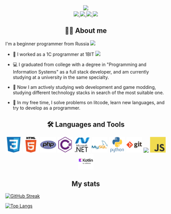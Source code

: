 <div id="header" align="center">
  <img src="https://media.tenor.com/mzWh-dzSqgwAAAAi/dpog.gif" width="200">
</div>
<div id="badges" align="center">
  <a href="https://t.me/n30Nk1nG">
    <img src="https://img.shields.io/badge/telegram-blue?logo=telegram&logoColor=white">
  </a>
  <a href="https://discord.com/users/496273213509074945">
    <img src="https://img.shields.io/badge/discord-00008b?logo=discord&logoColor=white">
  </a>
  <a href="https://steamcommunity.com/id/bigbabyban228/">
    <img src="https://img.shields.io/badge/steam-black?logo=steam&logoColor=white">
  </a>
  <a href="https://m-y.su/PuGaLo2907">
    <img src="https://img.shields.io/badge/social-green?logo=aboutdotme&logoColor=white">
  </a>
</div>

<div id="bio" align="center">
  <h2>👩‍💻 About me</h2>
  <div align="left">
  I'm a beginner programmer from Russia <img src="https://media.tenor.com/Eaq0eoeiZqQAAAAj/%D1%80%D0%BE%D1%81%D1%81%D0%B8%D1%8F-%D1%84%D0%BB%D0%B0%D0%B3.gif" width="20">
    
  - :telescope: I worked as a 1C programmer at 1BIT <img src="https://static.tildacdn.com/tild3963-6233-4739-b462-323163623438/1_1_1.svg" width="30">

  - :computer: I graduated from college with a degree in "Programming and Information Systems" as a full stack developer, and am currently studying at a university in the same specialty.

  - :mushroom: Now I am actively studying web development and game modding, studying different technology stacks in search of the most suitable one.

  - :koala: In my free time, I solve problems on litcode, learn new languages, and try to develop as a programmer.
  </div>
</div>

<div id="stack" align="center">
  <h2>🛠 Languages and Tools</h2>
  <div>
    <img src="https://github.com/devicons/devicon/blob/master/icons/css3/css3-original.svg" width="50">
    <img src="https://github.com/devicons/devicon/blob/master/icons/html5/html5-original-wordmark.svg" width="50">
    <img src="https://github.com/devicons/devicon/blob/master/icons/php/php-original.svg" width="50">
    <img src="https://github.com/devicons/devicon/blob/master/icons/csharp/csharp-line.svg" width="50">
    <img src="https://github.com/devicons/devicon/blob/master/icons/dot-net/dot-net-original-wordmark.svg" width="50">
    <img src="https://github.com/devicons/devicon/blob/master/icons/mysql/mysql-original-wordmark.svg" width="50">
    <img src="https://github.com/devicons/devicon/blob/master/icons/python/python-original-wordmark.svg" width="50">
    <img src="https://github.com/devicons/devicon/blob/master/icons/git/git-original-wordmark.svg" width="50">
    <img src="https://static.tildacdn.com/tild3963-6233-4739-b462-323163623438/1_1_1.svg" width="50">
    <img src="https://github.com/devicons/devicon/blob/master/icons/javascript/javascript-original.svg" width="50">
    <img src="https://github.com/devicons/devicon/blob/master/icons/kotlin/kotlin-original-wordmark.svg" width="50">
  </div>
</div>

<h2 align="center">My stats</h2>

<div id="stats" align="left">
  <a href="https://git.io/streak-stats"><img src="https://github-readme-streak-stats.herokuapp.com?user=PuGaLo2907&theme=dark&hide_border=%D0%9B%D0%9E%D0%96%D0%AC&short_numbers=%D0%9B%D0%9E%D0%96%D0%AC&date_format=n%2Fj%5B%2FY%5D" alt="GitHub Streak" /></a>

  [![Top Langs](https://github-readme-stats.vercel.app/api/top-langs/?username=PuGaLo2907)](https://github.com/anuraghazra/github-readme-stats)
</div>

<!--
**PuGaLo2907/PuGaLo2907** is a ✨ _special_ ✨ repository because its `README.md` (this file) appears on your GitHub profile.

Here are some ideas to get you started:

- 🔭 I’m currently working on ...
- 🌱 I’m currently learning ...
- 👯 I’m looking to collaborate on ...
- 🤔 I’m looking for help with ...
- 💬 Ask me about ...
- 📫 How to reach me: ...
- 😄 Pronouns: ...
- ⚡ Fun fact: ...
-->
